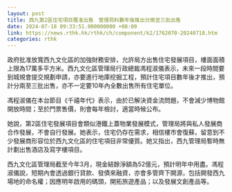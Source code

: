 ```yaml
---
layout: post
title: 西九第2區住宅項目獲准出售　管理局料數年後推出分兩至三批出售
date: 2024-07-18 09:33:51.000000000 +08:00
link: https://news.rthk.hk/rthk/ch/component/k2/1762070-20240718.htm
categories: rthk
---
```


政府批准放寬西九文化區的加強財務安排，允許局方出售住宅發展項目，樓面面積上限為17萬多平方米。西九文化區管理局行政總裁馮程淑儀表示，未來一段時間要到城規會提交規劃申請，亦要進行地庫挖掘工程，預計住宅項目數年後才推出，預計分兩至三批出售，亦不一定要10年內全數出售所有住宅單位。

馮程淑儀在本台節目《千禧年代》表示，由於已解決資金流問題，不會減少博物館開放時間；至於門票售價，則會每年檢討，適當時候公布。

她說，第2區住宅發展項目會類似港鐵上蓋物業發展模式，管理局將與私人發展商合作發展，不會自行發展。她表示，住宅仍存在需求，相信樓市會復蘇，留意到不少發展商形容位於西九文化區的住宅項目非常優質。她又指出，西九管理局暫時無計劃出售酒店及寫字樓項目。

西九文化區管理局截至今年3月，現金結餘淨額為52億元，預計明年中用盡。馮程淑儀說，短期內會透過銀行貸款、發債來融資，亦會多管齊下開源，包括開發西九場地的命名權；因應明年啟用的碼頭，開拓旅遊產品；以及發展文創產品等。
